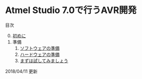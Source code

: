 # Atmel Studio 7.0で行うAVR開発

目次

0. [初めに](Chapter0/AtFirst.md)
1. 準備
    1. [ソフトウェアの準備](Chapter1/Software.md)
    2. [ハードウェアの準備](Chapter1/Hardware.md)
    3. [まずは試してみましょう](Chapter1/LetsTryFirst.md)
<!--
2. Atmel Studio 7.0 の使い方
3. 8bit-AVR アセンブリ言語
4. 8bit-AVR C言語
-->

2018/04/11 更新
